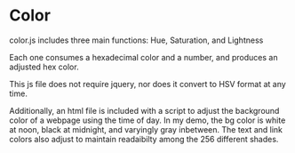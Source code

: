 Color
=========
color.js includes three main functions: Hue, Saturation, and Lightness

Each one consumes a hexadecimal color and a number, and produces an adjusted hex color.

This js file does not require jquery, nor does it convert to HSV format at any time.

Additionally, an html file is included with a script to adjust the background color of a webpage using the time of day. In my demo, the bg color is white at noon, black at midnight, and varyingly gray inbetween. The text and link colors also adjust to maintain readaibilty among the 256 different shades. 
